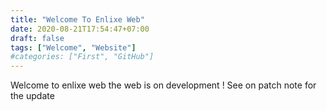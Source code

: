 ```yaml
---
title: "Welcome To Enlixe Web"
date: 2020-08-21T17:54:47+07:00
draft: false
tags: ["Welcome", "Website"]
#categories: ["First", "GitHub"]
---
```


Welcome to enlixe web the web is on development ! See on patch note for the update

<!--adsense-->